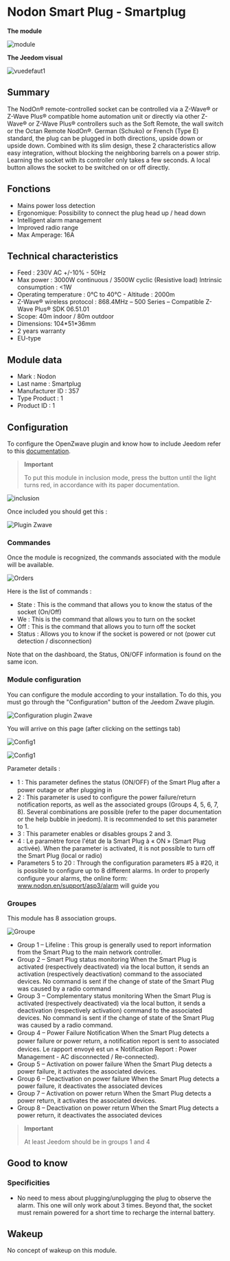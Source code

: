 # Nodon Smart Plug - Smartplug

**The module**

![module](images/nodon.smartplug/module.jpg)

**The Jeedom visual**

![vuedefaut1](images/nodon.smartplug/vuedefaut1.jpg)

## Summary

The NodOn® remote-controlled socket can be controlled via a Z-Wave® or Z-Wave Plus® compatible home automation unit or directly via other Z-Wave® or Z-Wave Plus® controllers such as the Soft Remote, the wall switch or the Octan Remote NodOn®. German (Schuko) or French (Type E) standard, the plug can be plugged in both directions, upside down or upside down. Combined with its slim design, these 2 characteristics allow easy integration, without blocking the neighboring barrels on a power strip. Learning the socket with its controller only takes a few seconds. A local button allows the socket to be switched on or off directly.

## Fonctions

-   Mains power loss detection
-   Ergonomique: Possibility to connect the plug head up / head down
-   Intelligent alarm management
-   Improved radio range
-   Max Amperage: 16A

## Technical characteristics

-   Feed : 230V AC +/-10% - 50Hz
-   Max power : 3000W continuous / 3500W cyclic (Resistive load) Intrinsic consumption : &lt;1W
-   Operating temperature : 0°C to 40°C - Altitude : 2000m
-   Z-Wave® wireless protocol : 868.4MHz – 500 Series – Compatible Z-Wave Plus® SDK 06.51.01
-   Scope: 40m indoor / 80m outdoor
-   Dimensions: 104\*51\*36mm
-   2 years warranty
-   EU-type

## Module data

-   Mark : Nodon
-   Last name : Smartplug
-   Manufacturer ID : 357
-   Type Product : 1
-   Product ID : 1

## Configuration

To configure the OpenZwave plugin and know how to include Jeedom refer to this [documentation](https://doc.jeedom.com/en_US/plugins/automation%20protocol/openzwave/).

> **Important**
>
> To put this module in inclusion mode, press the button until the light turns red, in accordance with its paper documentation.

![inclusion](images/nodon.smartplug/inclusion.jpg)

Once included you should get this :

![Plugin Zwave](images/nodon.smartplug/information.jpg)

### Commandes

Once the module is recognized, the commands associated with the module will be available.

![Orders](images/nodon.smartplug/commandes.jpg)

Here is the list of commands :

-   State : This is the command that allows you to know the status of the socket (On/Off)
-   We : This is the command that allows you to turn on the socket
-   Off : This is the command that allows you to turn off the socket
-   Status : Allows you to know if the socket is powered or not (power cut detection / disconnection)

Note that on the dashboard, the Status, ON/OFF information is found on the same icon.

### Module configuration

You can configure the module according to your installation. To do this, you must go through the "Configuration" button of the Jeedom Zwave plugin.

![Configuration plugin Zwave](images/plugin/bouton_configuration.jpg)

You will arrive on this page (after clicking on the settings tab)

![Config1](images/nodon.smartplug/config1.jpg)

![Config1](images/nodon.smartplug/config2.jpg)

Parameter details :

-   1 : This parameter deﬁnes the status (ON/OFF) of the Smart Plug after a power outage or after plugging in
-   2 : This parameter is used to configure the power failure/return notification reports, as well as the associated groups (Groups 4, 5, 6, 7, 8). Several combinations are possible (refer to the paper documentation or the help bubble in jeedom). It is recommended to set this parameter to 1.
-   3 : This parameter enables or disables groups 2 and 3.
-   4 : Le paramètre force l'état de la Smart Plug à « ON » (Smart Plug activée). When the parameter is activated, it is not possible to turn off the Smart Plug (local or radio)
-   Parameters 5 to 20 : Through the configuration parameters \#5 à \#20, it is possible to conﬁgure up to 8 different alarms. In order to properly configure your alarms, the online form: www.nodon.en/support/asp3/alarm will guide you

### Groupes

This module has 8 association groups.

![Groupe](images/nodon.smartplug/groupe.jpg)

-   Group 1 – Lifeline : This group is generally used to report information from the Smart Plug to the main network controller.
-   Group 2 – Smart Plug status monitoring When the Smart Plug is activated (respectively deactivated) via the local button, it sends an activation (respectively deactivation) command to the associated devices. No command is sent if the change of state of the Smart Plug was caused by a radio command
-   Group 3 – Complementary status monitoring When the Smart Plug is activated (respectively deactivated) via the local button, it sends a deactivation (respectively activation) command to the associated devices. No command is sent if the change of state of the Smart Plug was caused by a radio command.
-   Group 4 – Power Failure Notiﬁcation When the Smart Plug detects a power failure or power return, a notiﬁcation report is sent to associated devices. Le rapport envoyé est un « Notiﬁcation Report : Power Management - AC disconnected / Re-connected).
-   Group 5 – Activation on power failure When the Smart Plug detects a power failure, it activates the associated devices.
-   Group 6 – Deactivation on power failure When the Smart Plug detects a power failure, it deactivates the associated devices
-   Group 7 – Activation on power return When the Smart Plug detects a power return, it activates the associated devices.
-   Group 8 – Deactivation on power return When the Smart Plug detects a power return, it deactivates the associated devices

> **Important**
>
> At least Jeedom should be in groups 1 and 4

## Good to know

### Specificities

-   No need to mess about plugging/unplugging the plug to observe the alarm. This one will only work about 3 times. Beyond that, the socket must remain powered for a short time to recharge the internal battery.

## Wakeup

No concept of wakeup on this module.
